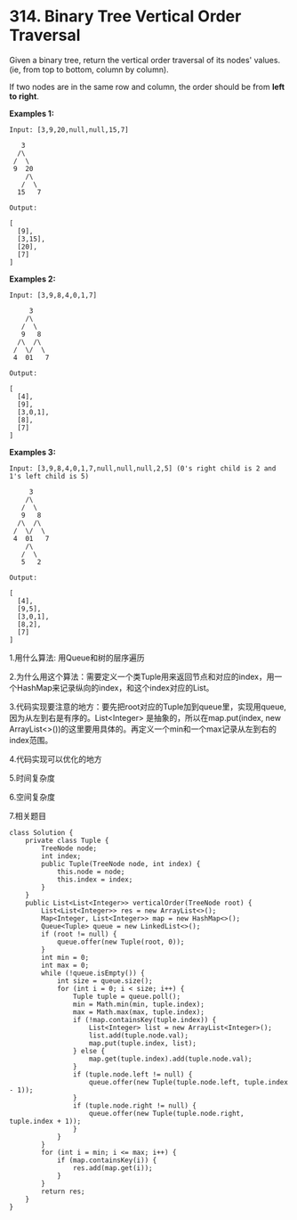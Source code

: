 # 314. Binary Tree Vertical Order Traversal

Given a binary tree, return the vertical order traversal of its nodes' values. \(ie, from top to bottom, column by column\).

If two nodes are in the same row and column, the order should be from **left to right**.

**Examples 1:**

```text
Input: [3,9,20,null,null,15,7]

   3
  /\
 /  \
 9  20
    /\
   /  \
  15   7 

Output:

[
  [9],
  [3,15],
  [20],
  [7]
]
```

**Examples 2:**

```text
Input: [3,9,8,4,0,1,7]

     3
    /\
   /  \
   9   8
  /\  /\
 /  \/  \
 4  01   7 

Output:

[
  [4],
  [9],
  [3,0,1],
  [8],
  [7]
]
```

**Examples 3:**

```text
Input: [3,9,8,4,0,1,7,null,null,null,2,5] (0's right child is 2 and 1's left child is 5)

     3
    /\
   /  \
   9   8
  /\  /\
 /  \/  \
 4  01   7
    /\
   /  \
   5   2

Output:

[
  [4],
  [9,5],
  [3,0,1],
  [8,2],
  [7]
]
```

1.用什么算法: 用Queue和树的层序遍历

2.为什么用这个算法：需要定义一个类Tuple用来返回节点和对应的index，用一个HashMap来记录纵向的index，和这个index对应的List。

3.代码实现要注意的地方：要先把root对应的Tuple加到queue里，实现用queue,因为从左到右是有序的。List&lt;Integer&gt; 是抽象的，所以在map.put\(index, new ArrayList&lt;&gt;\(\)\)的这里要用具体的。再定义一个min和一个max记录从左到右的index范围。

4.代码实现可以优化的地方

5.时间复杂度

6.空间复杂度

7.相关题目

```text
class Solution {
    private class Tuple {
        TreeNode node;
        int index;
        public Tuple(TreeNode node, int index) {
            this.node = node;
            this.index = index;
        }
    }
    public List<List<Integer>> verticalOrder(TreeNode root) {
        List<List<Integer>> res = new ArrayList<>();
        Map<Integer, List<Integer>> map = new HashMap<>();
        Queue<Tuple> queue = new LinkedList<>();
        if (root != null) {
            queue.offer(new Tuple(root, 0));
        }
        int min = 0;
        int max = 0;
        while (!queue.isEmpty()) {
            int size = queue.size();
            for (int i = 0; i < size; i++) {
                Tuple tuple = queue.poll();
                min = Math.min(min, tuple.index);
                max = Math.max(max, tuple.index);
                if (!map.containsKey(tuple.index)) {
                    List<Integer> list = new ArrayList<Integer>();
                    list.add(tuple.node.val);
                    map.put(tuple.index, list);
                } else {
                    map.get(tuple.index).add(tuple.node.val);
                }
                if (tuple.node.left != null) {
                    queue.offer(new Tuple(tuple.node.left, tuple.index - 1));
                }
                if (tuple.node.right != null) {
                    queue.offer(new Tuple(tuple.node.right, tuple.index + 1));
                }
            }
        }
        for (int i = min; i <= max; i++) {
            if (map.containsKey(i)) {
                res.add(map.get(i));
            }
        }
        return res;
    }
}
```

